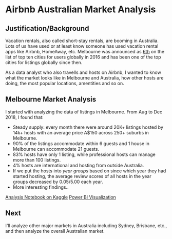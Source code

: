 # Airbnb Australian Market Analysis

## Justification/Background 

Vacation rentals, also called short-stay rentals, are booming in Australia. Lots of us have used or at least know someone has used vacation rental apps like Airbnb, HomeAway, etc. Melbourne was announced as [6th](https://www.businessinsider.com.au/heres-how-big-airbnb-is-in-sydney-and-how-it-compares-to-the-rest-of-the-world-2016-5) on the list of top ten cities for users globally in 2016 and has been one of the top cities for listings globally since then. 

As a data analyst who also travells and hosts on Airbnb, I wanted to know what the market looks like in Melbourne and Australia, how other hosts are doing, the most popular locations, amentities and so on.

## Melbourne Market Analysis

I started with analyzing the data of listings in Melbourne. From Aug to Dec 2018, I found that:

- Steady supply: every month there were around 20K+ listings hosted by 14k+ hosts with an average price A$150 across 250+ suburbs in Melbourne.
- 90% of the listings accommodate within 6 guests and 1 house in Melbourne can accommodate 21 guests.
- 83% hosts have only 1 listing, while professional hosts can manage more than 100 listings.
- 4% hosts are international and hosting from outside Australia.
- If we put the hosts into *year groups* based on since which year they had started hosting, the average review scores of all hosts in the year groups decreased by 0.05/5.00 each year.
- More interesting findings..

[Analysis Notebook on Kaggle](https://www.kaggle.com/tylerx/melbourne-vacation-rental-market-analysis)
[Power BI Visualization](https://app.powerbi.com/view?r=eyJrIjoiMTdiZGViZTItNWRhZC00NDY5LTkwMDEtNTQxZDY2OGZmOWVlIiwidCI6IjBlNWJmM2NmLTFmZjQtNDZiNy05MTc2LTUyYzUzOGMyMmE0ZCIsImMiOjEwfQ%3D%3D&pageName=ReportSection3655a29acb3c0494a39e)


## Next 

I'll analyze other major markets in Australia including Sydney, Brisbane, etc., and then analyze the overall Australian market.
